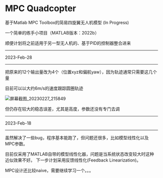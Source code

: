 # MPC Quadcopter
基于Matlab MPC Toolbox的简易四旋翼无人机模型 (In Progress)

一个简单的练手小项目（MATLAB版本：2022b）

顺便计划将之前适用于另一型无人机的、基于PID的控制器整合进来

---

2023-Feb-28

---

把原来的12个输出量改为4个（位置xyz和偏航yaw），因为轨迹通常只需要这几个量

目前可以以大约6m/s的速度跟踪圆圈轨迹

![屏幕截图_20230227_215849](https://user-images.githubusercontent.com/71893666/221734470-75dfc473-668a-49a3-a0ee-dac02ca09cd8.png)

但仍存在较大的稳态误差，尤其是高度，参数还没有专门去调

---

2023-Feb-18

---

虽然解决了一些bug，程序基本能跑了，但问题还很多，比如模型线性化以及MPC参数。

目前仅采用了MATLAB自带的模型线性化器，问题是当系统状态改变较大时这种近似效果不好。
下一步计划采用反馈线性化(Feedback Linearization)。

MPC设计还比较naive，需要继续学习一个。。。
